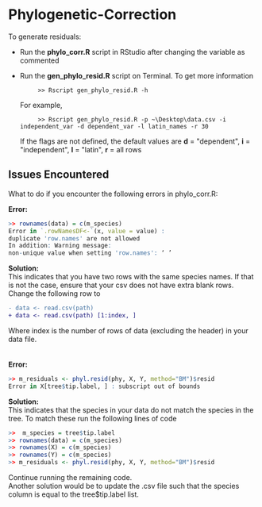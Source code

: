 # Phylogenetic-Correction

To generate residuals:

* Run the **phylo_corr.R** script in RStudio after changing the variable as commented
* Run the **gen_phylo_resid.R** script on Terminal. To get more information 

           >> Rscript gen_phylo_resid.R -h
           
  For example, 
           
           >> Rscript gen_phylo_resid.R -p ~\Desktop\data.csv -i independent_var -d dependent_var -l latin_names -r 30
           
  If the flags are not defined, the default values are **d** = "dependent", **i** = "independent", **l** = "latin", **r** = all rows

          


## Issues Encountered

What to do if you encounter the following errors in phylo_corr.R:

**Error:**
```R
>> rownames(data) = c(m_species)
Error in `.rowNamesDF<-`(x, value = value) : 
duplicate 'row.names' are not allowed
In addition: Warning message:
non-unique value when setting 'row.names': ‘ ’
``` 
**Solution:** <br>
  This indicates that you have two rows with the same species names. If that is not the case, ensure that your csv does not have extra blank rows. Change the following row to 
  
 ```diff
 - data <- read.csv(path) 
 + data <- read.csv(path) [1:index, ]
 ```
 Where index is the number of rows of data (excluding the header) in your data file.
 <br><br><br>
 **Error:**
```R
>> m_residuals <- phyl.resid(phy, X, Y, method="BM")$resid
Error in X[tree$tip.label, ] : subscript out of bounds
```
**Solution:** <br>
This indicates that the species in your data do not match the species in the tree. To match these run the following lines of code
```R
>>  m_species = tree$tip.label
>> rownames(data) = c(m_species)
>> rownames(X) = c(m_species)
>> rownames(Y) = c(m_species)
>> m_residuals <- phyl.resid(phy, X, Y, method="BM")$resid
```
Continue running the remaining code.
<br>
Another solution would be to update the .csv file such that the species column is equal to the tree$tip.label list.


 
 
